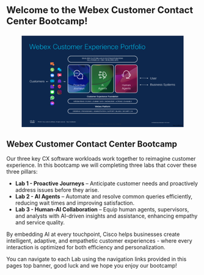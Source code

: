 <div style="font-size: 24px; font-weight: bold;">

Welcome to the Webex Customer Contact Center Bootcamp!

</div>

<figure>
<img
src="../assets/GettingStarted/media/fc64a05a69cdc429805555a69b15aeab9226a2de.png"
alt="A screenshot of a customer experience portfolio AI-generated content may be incorrect." />
</figure>

## Webex Customer Contact Center Bootcamp

Our three key CX software workloads work together to reimagine customer
experience. In this bootcamp we will completing three labs that cover
these three pillars:

- **Lab 1 - Proactive Journeys** – Anticipate customer needs and
  proactively address issues before they arise.
- **Lab 2 - AI Agents** – Automate and resolve common queries
  efficiently, reducing wait times and improving satisfaction.
- **Lab 3 - Human-AI Collaboration** – Equip human agents, supervisors,
  and analysts with AI-driven insights and assistance, enhancing empathy
  and service quality.

By embedding AI at every touchpoint, Cisco helps businesses create
intelligent, adaptive, and empathetic customer experiences - where every
interaction is optimized for both efficiency and personalization.

You can navigate to each Lab using the navigation links provided in this
pages top banner, good luck and we hope you enjoy our bootcamp!
